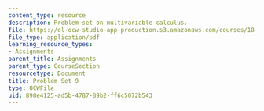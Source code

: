 ```yaml
---
content_type: resource
description: Problem set on multivariable calculus.
file: https://ol-ocw-studio-app-production.s3.amazonaws.com/courses/18-02-multivariable-calculus-fall-2007/898e4125ad5b478789b2ff6c5072b543_ps9.pdf
file_type: application/pdf
learning_resource_types:
- Assignments
parent_title: Assignments
parent_type: CourseSection
resourcetype: Document
title: Problem Set 9
type: OCWFile
uid: 898e4125-ad5b-4787-89b2-ff6c5072b543
---
```

